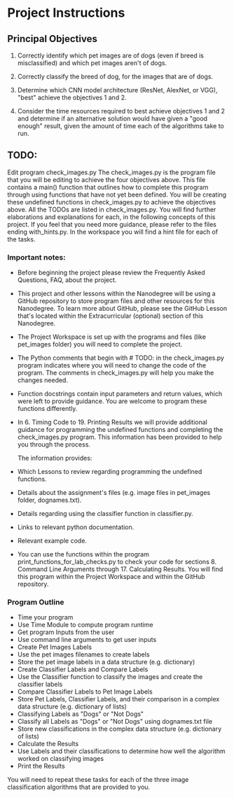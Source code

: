 # Project Instructions

## Principal Objectives
1.	Correctly identify which pet images are of dogs (even if breed is misclassified) and which pet images aren't of dogs.

2.	Correctly classify the breed of dog, for the images that are of dogs.

3.	Determine which CNN model architecture (ResNet, AlexNet, or VGG), "best" achieve the objectives 1 and 2.

4.	Consider the time resources required to best achieve objectives 1 and 2 and determine if an alternative solution would have given a "good enough" result, given the amount of time each of the algorithms take to run.
      
## TODO:
Edit program check_images.py
The check_images.py is the program file that you will be editing to achieve the four objectives above. This file contains a main() function that outlines how to complete this program through using functions that have not yet been defined. You will be creating these undefined functions in check_images.py to achieve the objectives above.
All the TODOs are listed in check_images.py. You will find further elaborations and explanations for each, in the following concepts of this project.
If you feel that you need more guidance, please refer to the files ending with_hints.py. In the workspace you will find a hint file for each of the tasks.
      
### Important notes:
- Before beginning the project please review the Frequently Asked Questions, FAQ, about the project.
- This project and other lessons within the Nanodegree will be using a GitHub repository to store program files and other resources for this Nanodegree. To learn more about GitHub, please see the GitHub Lesson that's located within the Extracurricular (optional) section of this Nanodegree.
- The Project Workspace is set up with the programs and files (like pet_images folder) you will need to complete the project.
- The Python comments that begin with # TODO: in the check_images.py program indicates where you will need to change the code of the program. The comments in check_images.py will help you make the changes needed.
- Function docstrings contain input parameters and return values, which were left to provide guidance. You are welcome to program these functions differently.
- In 6. Timing Code to 19. Printing Results we will provide additional guidance for programming the undefined functions and completing the check_images.py program. This information has been provided to help you through the process.

  The information provides:
- Which Lessons to review regarding programming the undefined functions.
- Details about the assignment's files (e.g. image files in pet_images folder, dognames.txt).
- Details regarding using the classifier function in classifier.py.
- Links to relevant python documentation.
- Relevant example code.
- You can use the functions within the program print_functions_for_lab_checks.py to check your code for sections 8. Command Line Arguments through 17. Calculating Results. You will find this program within the Project Workspace and within the GitHub repository.
     
### Program Outline
- Time your program
- Use Time Module to compute program runtime
- Get program Inputs from the user
- Use command line arguments to get user inputs
- Create Pet Images Labels
- Use the pet images filenames to create labels
- Store the pet image labels in a data structure (e.g. dictionary)
- Create Classifier Labels and Compare Labels
- Use the Classifier function to classify the images and create the classifier labels
- Compare Classifier Labels to Pet Image Labels
- Store Pet Labels, Classifier Labels, and their comparison in a complex data structure (e.g. dictionary of lists)
- Classifying Labels as "Dogs" or "Not Dogs"
- Classify all Labels as "Dogs" or "Not Dogs" using dognames.txt file
- Store new classifications in the complex data structure (e.g. dictionary of lists)
- Calculate the Results
- Use Labels and their classifications to determine how well the algorithm worked on classifying images
- Print the Results

You will need to repeat these tasks for each of the three image classification algorithms that are provided to you.

